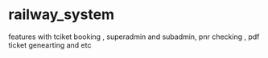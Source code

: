 # railway_system
features with tciket booking , superadmin and subadmin, pnr checking , pdf ticket genearting and etc
